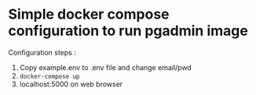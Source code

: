 # Simple docker compose configuration to run pgadmin image

Configuration steps :
1. Copy example.env to .env file and change email/pwd
2. ```docker-compose up```
3. localhost:5000 on web browser

